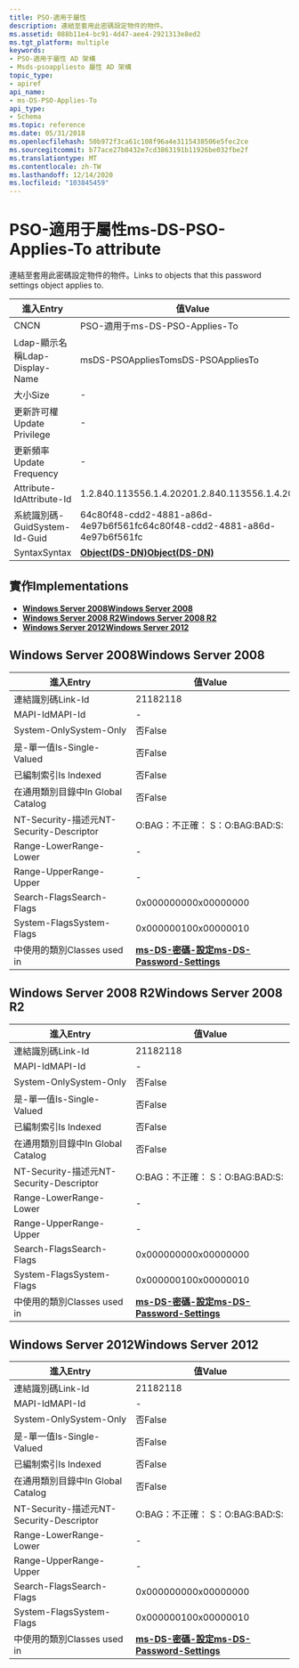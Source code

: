 ```yaml
---
title: PSO-適用于屬性
description: 連結至套用此密碼設定物件的物件。
ms.assetid: 088b11e4-bc91-4d47-aee4-2921313e8ed2
ms.tgt_platform: multiple
keywords:
- PSO-適用于屬性 AD 架構
- Msds-psoappliesto 屬性 AD 架構
topic_type:
- apiref
api_name:
- ms-DS-PSO-Applies-To
api_type:
- Schema
ms.topic: reference
ms.date: 05/31/2018
ms.openlocfilehash: 50b972f3ca61c108f96a4e3115438506e5fec2ce
ms.sourcegitcommit: b77ace27b0432e7cd3863191b11926be032fbe2f
ms.translationtype: MT
ms.contentlocale: zh-TW
ms.lasthandoff: 12/14/2020
ms.locfileid: "103845459"
---
```

# <a name="ms-ds-pso-applies-to-attribute"></a><span data-ttu-id="f84cc-105">PSO-適用于屬性</span><span class="sxs-lookup"><span data-stu-id="f84cc-105">ms-DS-PSO-Applies-To attribute</span></span>

<span data-ttu-id="f84cc-106">連結至套用此密碼設定物件的物件。</span><span class="sxs-lookup"><span data-stu-id="f84cc-106">Links to objects that this password settings object applies to.</span></span>



| <span data-ttu-id="f84cc-107">進入</span><span class="sxs-lookup"><span data-stu-id="f84cc-107">Entry</span></span> | <span data-ttu-id="f84cc-108">值</span><span class="sxs-lookup"><span data-stu-id="f84cc-108">Value</span></span> |
|-------------------|-----------------------------------------|
| <span data-ttu-id="f84cc-109">CN</span><span class="sxs-lookup"><span data-stu-id="f84cc-109">CN</span></span>                | <span data-ttu-id="f84cc-110">PSO-適用于</span><span class="sxs-lookup"><span data-stu-id="f84cc-110">ms-DS-PSO-Applies-To</span></span>                    |
| <span data-ttu-id="f84cc-111">Ldap-顯示名稱</span><span class="sxs-lookup"><span data-stu-id="f84cc-111">Ldap-Display-Name</span></span> | <span data-ttu-id="f84cc-112">msDS-PSOAppliesTo</span><span class="sxs-lookup"><span data-stu-id="f84cc-112">msDS-PSOAppliesTo</span></span>                       |
| <span data-ttu-id="f84cc-113">大小</span><span class="sxs-lookup"><span data-stu-id="f84cc-113">Size</span></span>              | \-                                      |
| <span data-ttu-id="f84cc-114">更新許可權</span><span class="sxs-lookup"><span data-stu-id="f84cc-114">Update Privilege</span></span>  | \-                                      |
| <span data-ttu-id="f84cc-115">更新頻率</span><span class="sxs-lookup"><span data-stu-id="f84cc-115">Update Frequency</span></span>  | \-                                      |
| <span data-ttu-id="f84cc-116">Attribute-Id</span><span class="sxs-lookup"><span data-stu-id="f84cc-116">Attribute-Id</span></span>      | <span data-ttu-id="f84cc-117">1.2.840.113556.1.4.2020</span><span class="sxs-lookup"><span data-stu-id="f84cc-117">1.2.840.113556.1.4.2020</span></span>                 |
| <span data-ttu-id="f84cc-118">系統識別碼-Guid</span><span class="sxs-lookup"><span data-stu-id="f84cc-118">System-Id-Guid</span></span>    | <span data-ttu-id="f84cc-119">64c80f48-cdd2-4881-a86d-4e97b6f561fc</span><span class="sxs-lookup"><span data-stu-id="f84cc-119">64c80f48-cdd2-4881-a86d-4e97b6f561fc</span></span>    |
| <span data-ttu-id="f84cc-120">Syntax</span><span class="sxs-lookup"><span data-stu-id="f84cc-120">Syntax</span></span>            | [<span data-ttu-id="f84cc-121">**Object(DS-DN)**</span><span class="sxs-lookup"><span data-stu-id="f84cc-121">**Object(DS-DN)**</span></span>](s-object-ds-dn.md) |



## <a name="implementations"></a><span data-ttu-id="f84cc-122">實作</span><span class="sxs-lookup"><span data-stu-id="f84cc-122">Implementations</span></span>

-   [<span data-ttu-id="f84cc-123">**Windows Server 2008**</span><span class="sxs-lookup"><span data-stu-id="f84cc-123">**Windows Server 2008**</span></span>](#windows-server-2008)
-   [<span data-ttu-id="f84cc-124">**Windows Server 2008 R2**</span><span class="sxs-lookup"><span data-stu-id="f84cc-124">**Windows Server 2008 R2**</span></span>](#windows-server-2008-r2)
-   [<span data-ttu-id="f84cc-125">**Windows Server 2012**</span><span class="sxs-lookup"><span data-stu-id="f84cc-125">**Windows Server 2012**</span></span>](#windows-server-2012)

## <a name="windows-server-2008"></a><span data-ttu-id="f84cc-126">Windows Server 2008</span><span class="sxs-lookup"><span data-stu-id="f84cc-126">Windows Server 2008</span></span>



| <span data-ttu-id="f84cc-127">進入</span><span class="sxs-lookup"><span data-stu-id="f84cc-127">Entry</span></span> | <span data-ttu-id="f84cc-128">值</span><span class="sxs-lookup"><span data-stu-id="f84cc-128">Value</span></span> |
|------------------------|-----------------------------------------------------------------------|
| <span data-ttu-id="f84cc-129">連結識別碼</span><span class="sxs-lookup"><span data-stu-id="f84cc-129">Link-Id</span></span>                | <span data-ttu-id="f84cc-130">2118</span><span class="sxs-lookup"><span data-stu-id="f84cc-130">2118</span></span>                                                                  |
| <span data-ttu-id="f84cc-131">MAPI-Id</span><span class="sxs-lookup"><span data-stu-id="f84cc-131">MAPI-Id</span></span>                | \-                                                                    |
| <span data-ttu-id="f84cc-132">System-Only</span><span class="sxs-lookup"><span data-stu-id="f84cc-132">System-Only</span></span>            | <span data-ttu-id="f84cc-133">否</span><span class="sxs-lookup"><span data-stu-id="f84cc-133">False</span></span>                                                                 |
| <span data-ttu-id="f84cc-134">是-單一值</span><span class="sxs-lookup"><span data-stu-id="f84cc-134">Is-Single-Valued</span></span>       | <span data-ttu-id="f84cc-135">否</span><span class="sxs-lookup"><span data-stu-id="f84cc-135">False</span></span>                                                                 |
| <span data-ttu-id="f84cc-136">已編制索引</span><span class="sxs-lookup"><span data-stu-id="f84cc-136">Is Indexed</span></span>             | <span data-ttu-id="f84cc-137">否</span><span class="sxs-lookup"><span data-stu-id="f84cc-137">False</span></span>                                                                 |
| <span data-ttu-id="f84cc-138">在通用類別目錄中</span><span class="sxs-lookup"><span data-stu-id="f84cc-138">In Global Catalog</span></span>      | <span data-ttu-id="f84cc-139">否</span><span class="sxs-lookup"><span data-stu-id="f84cc-139">False</span></span>                                                                 |
| <span data-ttu-id="f84cc-140">NT-Security-描述元</span><span class="sxs-lookup"><span data-stu-id="f84cc-140">NT-Security-Descriptor</span></span> | <span data-ttu-id="f84cc-141">O:BAG：不正確： S：</span><span class="sxs-lookup"><span data-stu-id="f84cc-141">O:BAG:BAD:S:</span></span>                                                          |
| <span data-ttu-id="f84cc-142">Range-Lower</span><span class="sxs-lookup"><span data-stu-id="f84cc-142">Range-Lower</span></span>            | \-                                                                    |
| <span data-ttu-id="f84cc-143">Range-Upper</span><span class="sxs-lookup"><span data-stu-id="f84cc-143">Range-Upper</span></span>            | \-                                                                    |
| <span data-ttu-id="f84cc-144">Search-Flags</span><span class="sxs-lookup"><span data-stu-id="f84cc-144">Search-Flags</span></span>           | <span data-ttu-id="f84cc-145">0x00000000</span><span class="sxs-lookup"><span data-stu-id="f84cc-145">0x00000000</span></span>                                                            |
| <span data-ttu-id="f84cc-146">System-Flags</span><span class="sxs-lookup"><span data-stu-id="f84cc-146">System-Flags</span></span>           | <span data-ttu-id="f84cc-147">0x00000010</span><span class="sxs-lookup"><span data-stu-id="f84cc-147">0x00000010</span></span>                                                            |
| <span data-ttu-id="f84cc-148">中使用的類別</span><span class="sxs-lookup"><span data-stu-id="f84cc-148">Classes used in</span></span>        | [<span data-ttu-id="f84cc-149">**ms-DS-密碼-設定**</span><span class="sxs-lookup"><span data-stu-id="f84cc-149">**ms-DS-Password-Settings**</span></span>](c-msds-passwordsettings.md)<br/> |



## <a name="windows-server-2008-r2"></a><span data-ttu-id="f84cc-150">Windows Server 2008 R2</span><span class="sxs-lookup"><span data-stu-id="f84cc-150">Windows Server 2008 R2</span></span>



| <span data-ttu-id="f84cc-151">進入</span><span class="sxs-lookup"><span data-stu-id="f84cc-151">Entry</span></span> | <span data-ttu-id="f84cc-152">值</span><span class="sxs-lookup"><span data-stu-id="f84cc-152">Value</span></span> |
|------------------------|-----------------------------------------------------------------------|
| <span data-ttu-id="f84cc-153">連結識別碼</span><span class="sxs-lookup"><span data-stu-id="f84cc-153">Link-Id</span></span>                | <span data-ttu-id="f84cc-154">2118</span><span class="sxs-lookup"><span data-stu-id="f84cc-154">2118</span></span>                                                                  |
| <span data-ttu-id="f84cc-155">MAPI-Id</span><span class="sxs-lookup"><span data-stu-id="f84cc-155">MAPI-Id</span></span>                | \-                                                                    |
| <span data-ttu-id="f84cc-156">System-Only</span><span class="sxs-lookup"><span data-stu-id="f84cc-156">System-Only</span></span>            | <span data-ttu-id="f84cc-157">否</span><span class="sxs-lookup"><span data-stu-id="f84cc-157">False</span></span>                                                                 |
| <span data-ttu-id="f84cc-158">是-單一值</span><span class="sxs-lookup"><span data-stu-id="f84cc-158">Is-Single-Valued</span></span>       | <span data-ttu-id="f84cc-159">否</span><span class="sxs-lookup"><span data-stu-id="f84cc-159">False</span></span>                                                                 |
| <span data-ttu-id="f84cc-160">已編制索引</span><span class="sxs-lookup"><span data-stu-id="f84cc-160">Is Indexed</span></span>             | <span data-ttu-id="f84cc-161">否</span><span class="sxs-lookup"><span data-stu-id="f84cc-161">False</span></span>                                                                 |
| <span data-ttu-id="f84cc-162">在通用類別目錄中</span><span class="sxs-lookup"><span data-stu-id="f84cc-162">In Global Catalog</span></span>      | <span data-ttu-id="f84cc-163">否</span><span class="sxs-lookup"><span data-stu-id="f84cc-163">False</span></span>                                                                 |
| <span data-ttu-id="f84cc-164">NT-Security-描述元</span><span class="sxs-lookup"><span data-stu-id="f84cc-164">NT-Security-Descriptor</span></span> | <span data-ttu-id="f84cc-165">O:BAG：不正確： S：</span><span class="sxs-lookup"><span data-stu-id="f84cc-165">O:BAG:BAD:S:</span></span>                                                          |
| <span data-ttu-id="f84cc-166">Range-Lower</span><span class="sxs-lookup"><span data-stu-id="f84cc-166">Range-Lower</span></span>            | \-                                                                    |
| <span data-ttu-id="f84cc-167">Range-Upper</span><span class="sxs-lookup"><span data-stu-id="f84cc-167">Range-Upper</span></span>            | \-                                                                    |
| <span data-ttu-id="f84cc-168">Search-Flags</span><span class="sxs-lookup"><span data-stu-id="f84cc-168">Search-Flags</span></span>           | <span data-ttu-id="f84cc-169">0x00000000</span><span class="sxs-lookup"><span data-stu-id="f84cc-169">0x00000000</span></span>                                                            |
| <span data-ttu-id="f84cc-170">System-Flags</span><span class="sxs-lookup"><span data-stu-id="f84cc-170">System-Flags</span></span>           | <span data-ttu-id="f84cc-171">0x00000010</span><span class="sxs-lookup"><span data-stu-id="f84cc-171">0x00000010</span></span>                                                            |
| <span data-ttu-id="f84cc-172">中使用的類別</span><span class="sxs-lookup"><span data-stu-id="f84cc-172">Classes used in</span></span>        | [<span data-ttu-id="f84cc-173">**ms-DS-密碼-設定**</span><span class="sxs-lookup"><span data-stu-id="f84cc-173">**ms-DS-Password-Settings**</span></span>](c-msds-passwordsettings.md)<br/> |



## <a name="windows-server-2012"></a><span data-ttu-id="f84cc-174">Windows Server 2012</span><span class="sxs-lookup"><span data-stu-id="f84cc-174">Windows Server 2012</span></span>



| <span data-ttu-id="f84cc-175">進入</span><span class="sxs-lookup"><span data-stu-id="f84cc-175">Entry</span></span> | <span data-ttu-id="f84cc-176">值</span><span class="sxs-lookup"><span data-stu-id="f84cc-176">Value</span></span> |
|------------------------|-----------------------------------------------------------------------|
| <span data-ttu-id="f84cc-177">連結識別碼</span><span class="sxs-lookup"><span data-stu-id="f84cc-177">Link-Id</span></span>                | <span data-ttu-id="f84cc-178">2118</span><span class="sxs-lookup"><span data-stu-id="f84cc-178">2118</span></span>                                                                  |
| <span data-ttu-id="f84cc-179">MAPI-Id</span><span class="sxs-lookup"><span data-stu-id="f84cc-179">MAPI-Id</span></span>                | \-                                                                    |
| <span data-ttu-id="f84cc-180">System-Only</span><span class="sxs-lookup"><span data-stu-id="f84cc-180">System-Only</span></span>            | <span data-ttu-id="f84cc-181">否</span><span class="sxs-lookup"><span data-stu-id="f84cc-181">False</span></span>                                                                 |
| <span data-ttu-id="f84cc-182">是-單一值</span><span class="sxs-lookup"><span data-stu-id="f84cc-182">Is-Single-Valued</span></span>       | <span data-ttu-id="f84cc-183">否</span><span class="sxs-lookup"><span data-stu-id="f84cc-183">False</span></span>                                                                 |
| <span data-ttu-id="f84cc-184">已編制索引</span><span class="sxs-lookup"><span data-stu-id="f84cc-184">Is Indexed</span></span>             | <span data-ttu-id="f84cc-185">否</span><span class="sxs-lookup"><span data-stu-id="f84cc-185">False</span></span>                                                                 |
| <span data-ttu-id="f84cc-186">在通用類別目錄中</span><span class="sxs-lookup"><span data-stu-id="f84cc-186">In Global Catalog</span></span>      | <span data-ttu-id="f84cc-187">否</span><span class="sxs-lookup"><span data-stu-id="f84cc-187">False</span></span>                                                                 |
| <span data-ttu-id="f84cc-188">NT-Security-描述元</span><span class="sxs-lookup"><span data-stu-id="f84cc-188">NT-Security-Descriptor</span></span> | <span data-ttu-id="f84cc-189">O:BAG：不正確： S：</span><span class="sxs-lookup"><span data-stu-id="f84cc-189">O:BAG:BAD:S:</span></span>                                                          |
| <span data-ttu-id="f84cc-190">Range-Lower</span><span class="sxs-lookup"><span data-stu-id="f84cc-190">Range-Lower</span></span>            | \-                                                                    |
| <span data-ttu-id="f84cc-191">Range-Upper</span><span class="sxs-lookup"><span data-stu-id="f84cc-191">Range-Upper</span></span>            | \-                                                                    |
| <span data-ttu-id="f84cc-192">Search-Flags</span><span class="sxs-lookup"><span data-stu-id="f84cc-192">Search-Flags</span></span>           | <span data-ttu-id="f84cc-193">0x00000000</span><span class="sxs-lookup"><span data-stu-id="f84cc-193">0x00000000</span></span>                                                            |
| <span data-ttu-id="f84cc-194">System-Flags</span><span class="sxs-lookup"><span data-stu-id="f84cc-194">System-Flags</span></span>           | <span data-ttu-id="f84cc-195">0x00000010</span><span class="sxs-lookup"><span data-stu-id="f84cc-195">0x00000010</span></span>                                                            |
| <span data-ttu-id="f84cc-196">中使用的類別</span><span class="sxs-lookup"><span data-stu-id="f84cc-196">Classes used in</span></span>        | [<span data-ttu-id="f84cc-197">**ms-DS-密碼-設定**</span><span class="sxs-lookup"><span data-stu-id="f84cc-197">**ms-DS-Password-Settings**</span></span>](c-msds-passwordsettings.md)<br/> |



 

 





